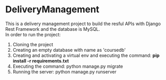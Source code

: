 # DeliveryManagement
This is a delivery management project to build the resful APIs with Django Rest Framework and the database is MySQL.  
In order to run the project: 
  1. Cloning the project
  2. Creating an empty database with name as 'coursedb' 
  3. Creating and activating a virtual env and executing the command: **pip install -r requirements.txt**
  4. Executing the command: python manage.py migrate 
  5. Running the server: python manage.py runserver

